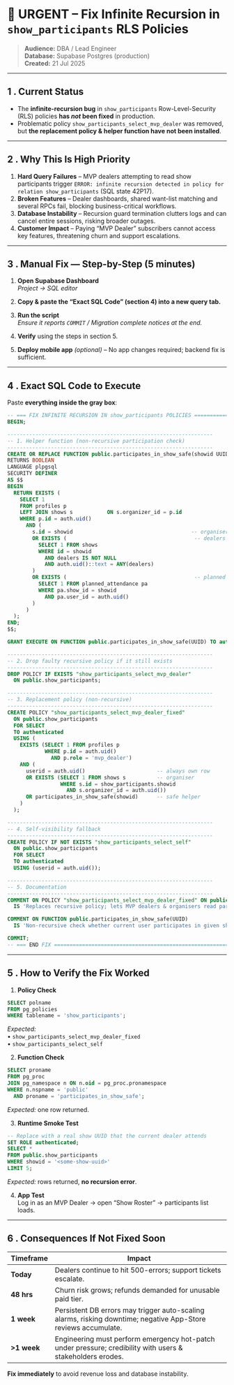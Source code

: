 # 🚨 URGENT – Fix Infinite Recursion in `show_participants` RLS Policies

> **Audience:** DBA / Lead Engineer  
> **Database:** Supabase Postgres (production)  
> **Created:** 21 Jul 2025  

---

## 1 . Current Status

* The **infinite-recursion bug** in `show_participants` Row-Level-Security (RLS) policies **has *not* been fixed** in production.  
* Problematic policy `show_participants_select_mvp_dealer` was removed, but **the replacement policy & helper function have not been installed**.

---

## 2 . Why This Is High Priority

1. **Hard Query Failures** – MVP dealers attempting to read show participants trigger `ERROR: infinite recursion detected in policy for relation show_participants` (SQL state 42P17).  
2. **Broken Features** – Dealer dashboards, shared want-list matching and several RPCs fail, blocking business-critical workflows.  
3. **Database Instability** – Recursion guard termination clutters logs and can cancel entire sessions, risking broader outages.  
4. **Customer Impact** – Paying “MVP Dealer” subscribers cannot access key features, threatening churn and support escalations.

---

## 3 . Manual Fix — Step-by-Step (5 minutes)

1. **Open Supabase Dashboard**  
   *Project → SQL editor*  

2. **Copy & paste the “Exact SQL Code” (section 4) into a new query tab.**

3. **Run the script**  
   *Ensure it reports `COMMIT` / *Migration complete* notices at the end.*

4. **Verify** using the steps in section 5.

5. **Deploy mobile app** *(optional)* – No app changes required; backend fix is sufficient.

---

## 4 . Exact SQL Code to Execute

Paste **everything inside the gray box**:

```sql
-- === FIX INFINITE RECURSION IN show_participants POLICIES ==============
BEGIN;

------------------------------------------------------------------
-- 1. Helper function (non-recursive participation check)
------------------------------------------------------------------
CREATE OR REPLACE FUNCTION public.participates_in_show_safe(showid UUID)
RETURNS BOOLEAN
LANGUAGE plpgsql
SECURITY DEFINER
AS $$
BEGIN
  RETURN EXISTS (
    SELECT 1
    FROM profiles p
    LEFT JOIN shows s           ON s.organizer_id = p.id
    WHERE p.id = auth.uid()
      AND (
        s.id = showid                                      -- organiser
        OR EXISTS (                                         -- dealers array
          SELECT 1 FROM shows
          WHERE id = showid
            AND dealers IS NOT NULL
            AND auth.uid()::text = ANY(dealers)
        )
        OR EXISTS (                                         -- planned attendance
          SELECT 1 FROM planned_attendance pa
          WHERE pa.show_id = showid
            AND pa.user_id = auth.uid()
        )
      )
  );
END;
$$;

GRANT EXECUTE ON FUNCTION public.participates_in_show_safe(UUID) TO authenticated;

------------------------------------------------------------------
-- 2. Drop faulty recursive policy if it still exists
------------------------------------------------------------------
DROP POLICY IF EXISTS "show_participants_select_mvp_dealer"
  ON public.show_participants;

------------------------------------------------------------------
-- 3. Replacement policy (non-recursive)
------------------------------------------------------------------
CREATE POLICY "show_participants_select_mvp_dealer_fixed"
  ON public.show_participants
  FOR SELECT
  TO authenticated
  USING (
    EXISTS (SELECT 1 FROM profiles p
            WHERE p.id = auth.uid()
              AND p.role = 'mvp_dealer')
    AND (
      userid = auth.uid()                       -- always own row
      OR EXISTS (SELECT 1 FROM shows s          -- organiser
                 WHERE s.id = show_participants.showid
                   AND s.organizer_id = auth.uid())
      OR participates_in_show_safe(showid)      -- safe helper
    )
  );

------------------------------------------------------------------
-- 4. Self-visibility fallback
------------------------------------------------------------------
CREATE POLICY IF NOT EXISTS "show_participants_select_self"
  ON public.show_participants
  FOR SELECT
  TO authenticated
  USING (userid = auth.uid());

------------------------------------------------------------------
-- 5. Documentation
------------------------------------------------------------------
COMMENT ON POLICY "show_participants_select_mvp_dealer_fixed" ON public.show_participants
  IS 'Replaces recursive policy; lets MVP dealers & organisers read participants without recursion.';

COMMENT ON FUNCTION public.participates_in_show_safe(UUID)
  IS 'Non-recursive check whether current user participates in given show.';

COMMIT;
-- === END FIX ===========================================================
```

---

## 5 . How to Verify the Fix Worked

1. **Policy Check**

```sql
SELECT polname
FROM pg_policies
WHERE tablename = 'show_participants';
```

*Expected:*  
• `show_participants_select_mvp_dealer_fixed`  
• `show_participants_select_self`

2. **Function Check**

```sql
SELECT proname
FROM pg_proc
JOIN pg_namespace n ON n.oid = pg_proc.pronamespace
WHERE n.nspname = 'public'
  AND proname = 'participates_in_show_safe';
```

*Expected:* one row returned.

3. **Runtime Smoke Test**

```sql
-- Replace with a real show UUID that the current dealer attends
SET ROLE authenticated;
SELECT *
FROM public.show_participants
WHERE showid = '<some-show-uuid>'
LIMIT 5;
```

*Expected:* rows returned, **no recursion error**.

4. **App Test**  
Log in as an MVP Dealer → open “Show Roster” → participants list loads.

---

## 6 . Consequences If Not Fixed Soon

| Timeframe | Impact |
|-----------|--------|
| **Today** | Dealers continue to hit 500-errors; support tickets escalate. |
| **48 hrs** | Churn risk grows; refunds demanded for unusable paid tier. |
| **1 week** | Persistent DB errors may trigger auto-scaling alarms, risking downtime; negative App-Store reviews accumulate. |
| **>1 week** | Engineering must perform emergency hot-patch under pressure; credibility with users & stakeholders erodes. |

**Fix immediately** to avoid revenue loss and database instability.
